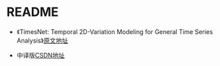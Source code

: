 # README

- 《TimesNet: Temporal 2D-Variation Modeling for General Time Series Analysis》[原文地址](https://arxiv.org/abs/2210.02186)

- 中译版[CSDN地址](https://blog.csdn.net/qq_20144897/article/details/130656319)